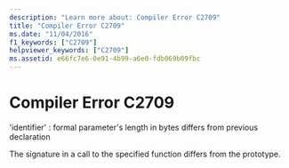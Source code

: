 ```yaml
---
description: "Learn more about: Compiler Error C2709"
title: "Compiler Error C2709"
ms.date: "11/04/2016"
f1_keywords: ["C2709"]
helpviewer_keywords: ["C2709"]
ms.assetid: e66fc7e6-0e91-4b99-a6e0-fdb069b09fbc
---
```

# Compiler Error C2709

'identifier' : formal parameter's length in bytes differs from previous declaration

The signature in a call to the specified function differs from the prototype.
